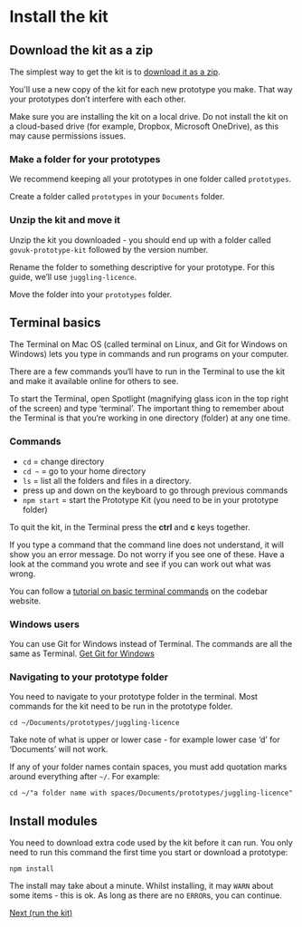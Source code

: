 # Install the kit

## Download the kit as a zip

The simplest way to get the kit is to <a href="/docs/download" data-link="download">download it as a zip</a>.

You'll use a new copy of the kit for each new prototype you make. That way your prototypes don’t interfere with each other.

Make sure you are installing the kit on a local drive. Do not install the kit on a cloud-based drive (for example, Dropbox, Microsoft OneDrive), as this may cause permissions issues.

### Make a folder for your prototypes

We recommend keeping all your prototypes in one folder called `prototypes`.

Create a folder called `prototypes` in your `Documents` folder.

### Unzip the kit and move it

Unzip the kit you downloaded - you should end up with a folder called `govuk-prototype-kit` followed by the version number.

Rename the folder to something descriptive for your prototype. For this guide, we’ll use `juggling-licence`.

Move the folder into your `prototypes` folder.

## Terminal basics

The Terminal on Mac OS (called terminal on Linux, and Git for Windows on Windows) lets you type in commands and run programs on your computer. 

There are a few commands you‘ll have to run in the Terminal to use the kit and make it available online for others to see. 

To start the Terminal, open Spotlight (magnifying glass icon in the top right of the screen) and type ‘terminal’. The important thing to remember about the Terminal is that you‘re working in one directory (folder) at any one time.

### Commands

* `cd`  = change directory
* `cd ~`  = go to your home directory
* `ls` = list all the folders and files in a directory. 
* press up and down on the keyboard to go through previous commands
* `npm start`  = start the Prototype Kit (you need to be in your prototype folder) 

To quit the kit, in the Terminal press the <b>ctrl</b> and <b>c</b> keys together.

If you type a command that the command line does not understand, it will show you an error message. Do not worry if you see one of these. Have a look at the command you wrote and see if you can work out what was wrong.

You can follow a [tutorial on basic terminal commands](https://tutorials.codebar.io/command-line/introduction/tutorial.html) on the codebar website.

### Windows users 

You can use Git for Windows instead of Terminal. The commands are all the same as Terminal.
[Get Git for Windows](https://git-scm.com/download/win)

### Navigating to your prototype folder

You need to navigate to your prototype folder in the terminal. Most commands for the kit need to be run in the prototype folder.

```
cd ~/Documents/prototypes/juggling-licence
```

Take note of what is upper or lower case - for example lower case ‘d’ for ‘Documents’ will not work.

If any of your folder names contain spaces, you must add quotation marks around everything after `~/`. For example:

```
cd ~/"a folder name with spaces/Documents/prototypes/juggling-licence"
```

## Install modules

You need to download extra code used by the kit before it can run. You only need to run this command the first time you start or download a prototype:

```
npm install
```
The install may take about a minute. Whilst installing, it may `WARN` about some items - this is ok. As long as there are no `ERROR`s, you can continue.


<a href="run-the-kit.md" class="button">Next (run the kit)</a>
